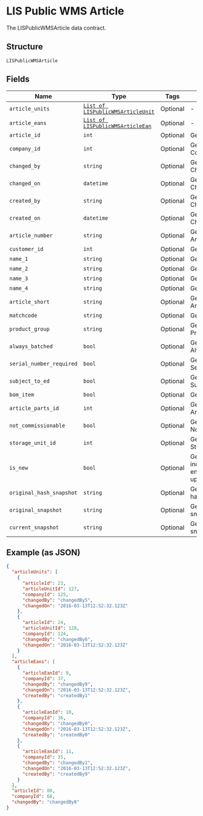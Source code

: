 
# LIS Public WMS Article

The LISPublicWMSArticle data contract.

## Structure

`LISPublicWMSArticle`

## Fields

| Name | Type | Tags | Description |
|  --- | --- | --- | --- |
| `article_units` | [`List of LISPublicWMSArticleUnit`](../../doc/models/lis-public-wms-article-unit.md) | Optional | - |
| `article_eans` | [`List of LISPublicWMSArticleEan`](../../doc/models/lis-public-wms-article-ean.md) | Optional | - |
| `article_id` | `int` | Optional | Gets or sets ArticleId. |
| `company_id` | `int` | Optional | Gets or sets CompanyId. |
| `changed_by` | `string` | Optional | Gets or sets ChangedBy. |
| `changed_on` | `datetime` | Optional | Gets or sets ChangedOn. |
| `created_by` | `string` | Optional | Gets or sets ChangedBy. |
| `created_on` | `datetime` | Optional | Gets or sets ChangedOn. |
| `article_number` | `string` | Optional | Gets or sets ArticleNumber. |
| `customer_id` | `int` | Optional | Gets or sets Client. |
| `name_1` | `string` | Optional | Gets or sets Name1. |
| `name_2` | `string` | Optional | Gets or sets Name2. |
| `name_3` | `string` | Optional | Gets or sets Name3. |
| `name_4` | `string` | Optional | Gets or sets Name4. |
| `article_short` | `string` | Optional | Gets or sets ArticleShort. |
| `matchcode` | `string` | Optional | Gets or sets Matchcode. |
| `product_group` | `string` | Optional | Gets or sets ProductGroup. |
| `always_batched` | `bool` | Optional | Gets or sets AlwaysBatched. |
| `serial_number_required` | `bool` | Optional | Gets or sets SerialNumberRequiered. |
| `subject_to_ed` | `bool` | Optional | Gets or sets SubjectToMHD. |
| `bom_item` | `bool` | Optional | Gets or sets BOMItem. |
| `article_parts_id` | `int` | Optional | Gets or sets ArticlePartsId. |
| `not_commissionable` | `bool` | Optional | Gets or sets NotCommissionable. |
| `storage_unit_id` | `int` | Optional | Gets or sets StorageUnitId. |
| `is_new` | `bool` | Optional | Gets or sets a value indicating whether this entity will be inserted or updated. |
| `original_hash_snapshot` | `string` | Optional | Gets or sets the original hash snapshot. |
| `original_snapshot` | `string` | Optional | Gets or sets the original snapshot. |
| `current_snapshot` | `string` | Optional | Gets or sets the current snapshot. |

## Example (as JSON)

```json
{
  "articleUnits": [
    {
      "articleId": 23,
      "articleUnitId": 127,
      "companyId": 125,
      "changedBy": "changedBy5",
      "changedOn": "2016-03-13T12:52:32.123Z"
    },
    {
      "articleId": 24,
      "articleUnitId": 128,
      "companyId": 124,
      "changedBy": "changedBy6",
      "changedOn": "2016-03-13T12:52:32.123Z"
    }
  ],
  "articleEans": [
    {
      "articleEanId": 9,
      "companyId": 37,
      "changedBy": "changedBy9",
      "changedOn": "2016-03-13T12:52:32.123Z",
      "createdBy": "createdBy1"
    },
    {
      "articleEanId": 10,
      "companyId": 36,
      "changedBy": "changedBy0",
      "changedOn": "2016-03-13T12:52:32.123Z",
      "createdBy": "createdBy0"
    },
    {
      "articleEanId": 11,
      "companyId": 35,
      "changedBy": "changedBy1",
      "changedOn": "2016-03-13T12:52:32.123Z",
      "createdBy": "createdBy9"
    }
  ],
  "articleId": 80,
  "companyId": 68,
  "changedBy": "changedBy8"
}
```

